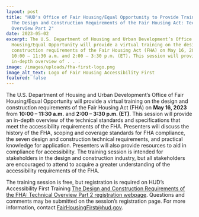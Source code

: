 ```yaml
---
layout: post
title: "HUD's Office of Fair Housing/Equal Opportunity to Provide Training on
  The Design and Construction Requirements of the Fair Housing Act: Technical
  Overview Part 2"
date: 2023-05-02
excerpt: The U.S. Department of Housing and Urban Development’s Office of Fair
  Housing/Equal Opportunity will provide a virtual training on the design and
  construction requirements of the Fair Housing Act (FHA) on May 16, 2023 from
  10:00 – 11:30 a.m. and 2:00 – 3:30 p.m. (ET). This session will provide an
  in-depth overview of . . .
image: /images/uploads/fha-first-logo.png
image_alt_text: Logo of Fair Housing Accessibility First
featured: false
---
```

The U.S. Department of Housing and Urban Development’s Office of Fair Housing/Equal Opportunity will provide a virtual training on the design and construction requirements of the Fair Housing Act (FHA) on **May 16, 2023** from **10:00 – 11:30 a.m.** and **2:00 – 3:30 p.m. (ET)**. This session will provide an in-depth overview of the technical standards and specifications that meet the accessibility requirements of the FHA. Presenters will discuss the history of the FHA, scoping and coverage standards for FHA compliance, the seven design and construction technical requirements, and practical knowledge for application. Presenters will also provide resources to aid in compliance for accessibility. The training session is intended for stakeholders in the design and construction industry, but all stakeholders are encouraged to attend to acquire a greater understanding of the accessibility requirements of the FHA.   

The training session is free, but registration is required on HUD’s Accessibility First Training [The Design and Construction Requirements of the FHA: Technical Overview Part 2 registration webpage](https://register.gotowebinar.com/rt/8861720000857133401). Questions and comments may be submitted on the session’s registration page. For more information, contact [FairHousingFirst@hud.gov](mailto:FairHousingFirst@hud.gov).